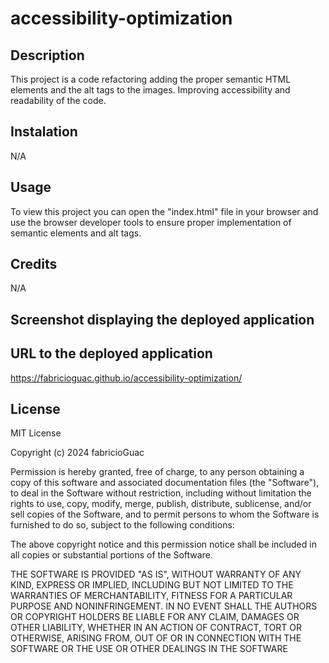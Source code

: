 # accessibility-optimization

## Description

This project is a code refactoring adding the proper semantic HTML elements and the alt tags to the images. Improving accessibility and readability of the code.

## Instalation

N/A

## Usage

To view this project you can open the "index.html" file in your browser and use the browser developer tools to ensure proper implementation of semantic elements and alt tags.

## Credits

N/A

## Screenshot displaying the deployed application



## URL to the deployed application

https://fabricioguac.github.io/accessibility-optimization/

## License

MIT License

Copyright (c) 2024 fabricioGuac

Permission is hereby granted, free of charge, to any person obtaining a copy
of this software and associated documentation files (the "Software"), to deal
in the Software without restriction, including without limitation the rights
to use, copy, modify, merge, publish, distribute, sublicense, and/or sell
copies of the Software, and to permit persons to whom the Software is
furnished to do so, subject to the following conditions:

The above copyright notice and this permission notice shall be included in all
copies or substantial portions of the Software.

THE SOFTWARE IS PROVIDED "AS IS", WITHOUT WARRANTY OF ANY KIND, EXPRESS OR
IMPLIED, INCLUDING BUT NOT LIMITED TO THE WARRANTIES OF MERCHANTABILITY,
FITNESS FOR A PARTICULAR PURPOSE AND NONINFRINGEMENT. IN NO EVENT SHALL THE
AUTHORS OR COPYRIGHT HOLDERS BE LIABLE FOR ANY CLAIM, DAMAGES OR OTHER
LIABILITY, WHETHER IN AN ACTION OF CONTRACT, TORT OR OTHERWISE, ARISING FROM,
OUT OF OR IN CONNECTION WITH THE SOFTWARE OR THE USE OR OTHER DEALINGS IN THE
SOFTWARE
